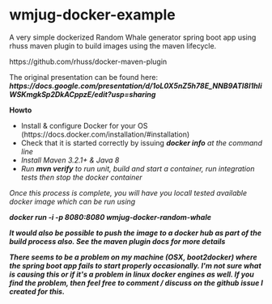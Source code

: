 # wmjug-docker-example
<p>A very simple dockerized Random Whale generator spring boot app using rhuss maven plugin to build images using the maven lifecycle.</p>

<p>https://github.com/rhuss/docker-maven-plugin<p>

<p>The original presentation can be found here: <b><i>https://docs.google.com/presentation/d/1oL0X5nZ5h78E_NNB9ATI8l1hIiWSKmgkSp2DkACppzE/edit?usp=sharing</i></b></p>

<b>Howto</b>

<ul>
  <li>Install & configure Docker for your OS (https://docs.docker.com/installation/#installation)</li>
  <li>Check that it is started correctly by issuing <b><i>docker info<i></b> at the command line</li>
  <li>Install Maven 3.2.1+ & Java 8</li>
  <li>Run <b><i>mvn verify</i></b> to run unit, build and start a container, run integration tests then stop the docker container</li>
</ul>

<p>Once this process is complete, you will have you locall tested available docker image which can be run using<p>

<p><i><b>docker run -i -p 8080:8080 wmjug-docker-random-whale</b</i></p>

<p>It would also be possible to push the image to a docker hub as part of the build process also.  See the maven plugin docs for more details<p>

<p> There seems to be a problem on my machine (OSX, boot2docker) where the spring boot app fails to start properly occasionally.  I'm not sure what is causing this or if it's a problem in linux docker engines as well.  If you find the problem, then feel free to comment / discuss on the github issue I created for this.</p>

